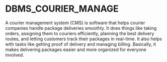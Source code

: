 # DBMS_COURIER_MANAGE

A courier management system (CMS) is software that helps courier companies handle package deliveries smoothly. It does things like taking orders, assigning them to couriers efficiently, planning the best delivery routes, and letting customers track their packages in real-time. It also helps with tasks like getting proof of delivery and managing billing. Basically, it makes delivering packages easier and more organized for everyone involved.
